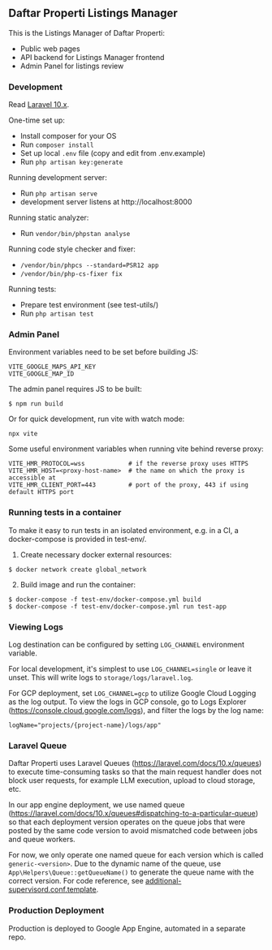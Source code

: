 ## Daftar Properti Listings Manager

This is the Listings Manager of Daftar Properti:

* Public web pages
* API backend for Listings Manager frontend
* Admin Panel for listings review

### Development

Read [Laravel 10.x](https://laravel.com/docs/10.x).

One-time set up:

* Install composer for your OS
* Run `composer install`
* Set up local `.env` file (copy and edit from .env.example)
* Run `php artisan key:generate`

Running development server:

* Run `php artisan serve`
* development server listens at http://localhost:8000

Running static analyzer:

* Run `vendor/bin/phpstan analyse`

Running code style checker and fixer:
* `/vendor/bin/phpcs --standard=PSR12 app`
* `/vendor/bin/php-cs-fixer fix`

Running tests:

* Prepare test environment (see test-utils/)
* Run `php artisan test`

### Admin Panel

Environment variables need to be set before building JS:
```
VITE_GOOGLE_MAPS_API_KEY
VITE_GOOGLE_MAP_ID
```

The admin panel requires JS to be built:
```
$ npm run build
```

Or for quick development, run vite with watch mode:
```
npx vite
```

Some useful environment variables when running vite behind reverse proxy:
```
VITE_HMR_PROTOCOL=wss            # if the reverse proxy uses HTTPS
VITE_HMR_HOST=<proxy-host-name>  # the name on which the proxy is accessible at
VITE_HMR_CLIENT_PORT=443         # port of the proxy, 443 if using default HTTPS port
```

### Running tests in a container

To make it easy to run tests in an isolated environment, e.g. in a CI, a
docker-compose is provided in test-env/.

1. Create necessary docker external resources:
```
$ docker network create global_network
```

2. Build image and run the container:
```
$ docker-compose -f test-env/docker-compose.yml build
$ docker-compose -f test-env/docker-compose.yml run test-app
```

### Viewing Logs
Log destination can be configured by setting `LOG_CHANNEL` environment variable.

For local development, it's simplest to use `LOG_CHANNEL=single` or leave it unset. This will write logs to
`storage/logs/laravel.log`.

For GCP deployment, set `LOG_CHANNEL=gcp` to utilize Google Cloud Logging as the log output. To view the logs in GCP
console, go to Logs Explorer (https://console.cloud.google.com/logs), and filter the logs by the log name:
```
logName="projects/{project-name}/logs/app"
```

### Laravel Queue

Daftar Properti uses Laravel Queues (https://laravel.com/docs/10.x/queues) to execute time-consuming tasks so that
the main request handler does not block user requests, for example LLM execution, upload to cloud storage, etc.

In our app engine deployment, we use named queue (https://laravel.com/docs/10.x/queues#dispatching-to-a-particular-queue)
so that each deployment version operates on the queue jobs that were posted by the same code version to avoid mismatched
code between jobs and queue workers.

For now, we only operate one named queue for each version which is called `generic-<version>`. Due to the dynamic name
of the queue, use `App\Helpers\Queue::getQueueName()` to generate the queue name with the correct version.
For code reference, see [additional-supervisord.conf.template](additional-supervisord.conf.template).

### Production Deployment

Production is deployed to Google App Engine, automated in a separate repo.
